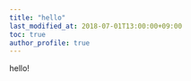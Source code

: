 ```yaml
---
title: "hello"
last_modified_at: 2018-07-01T13:00:00+09:00
toc: true
author_profile: true
---
```


hello!
